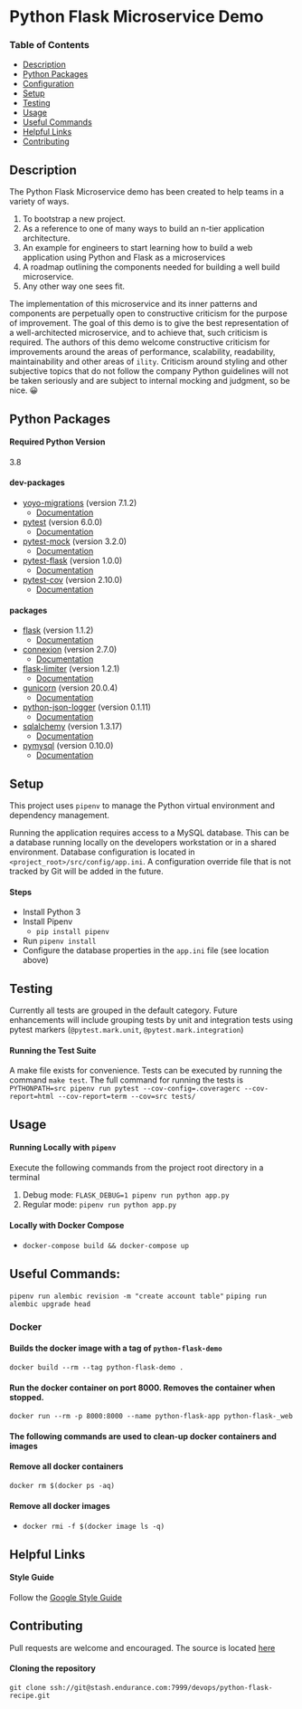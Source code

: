 # Python Flask Microservice Demo

### Table of Contents
* [Description](#description)
* [Python Packages](#python-packages)
* [Configuration](#configuration)
* [Setup](#setup)
* [Testing](#testing)
* [Usage](#usage)
* [Useful Commands](#useful-commands)
* [Helpful Links](#helpful-links)
* [Contributing](#contributing)

## Description
The Python Flask Microservice demo has been created to help teams in a variety of ways.

1. To bootstrap a new project.
2. As a reference to one of many ways to build an n-tier application architecture.
3. An example for engineers to start learning how to build a web application using Python and Flask as a microservices
4. A roadmap outlining the components needed for building a well build microservice.
5. Any other way one sees fit.

The implementation of this microservice and its inner patterns and components are perpetually open to constructive criticism for the purpose of improvement. The goal of this demo is to give the best representation of a well-architected microservice, and to achieve that, such criticism is required. The authors of this demo welcome constructive criticism for improvements around the areas of performance, scalability, readability, maintainability and other areas of `ility`. Criticism around styling and other subjective topics that do not follow the company Python guidelines will not be taken seriously and are subject to internal mocking and judgment, so be nice. 😀


## Python Packages

#### Required Python Version
3.8

#### dev-packages
* [yoyo-migrations]() (version 7.1.2)
	* [Documentation](https://ollycope.com/software/yoyo/latest/)
* [pytest](https://pypi.org/project/pytest/) (version 6.0.0)
	* [Documentation](https://docs.pytest.org/en/latest/)
* [pytest-mock](https://pypi.org/project/pytest-mock/) (version 3.2.0)
	* [Documentation](https://github.com/pytest-dev/pytest-mock/)
* [pytest-flask](https://pypi.org/project/pytest-flask/) (version 1.0.0)
	* [Documentation](https://github.com/pytest-dev/pytest-flask)
* [pytest-cov](https://pypi.org/project/pytest-cov/) (version 2.10.0)
	* [Documentation](https://github.com/pytest-dev/pytest-cov)

#### packages
* [flask](https://pypi.org/project/Flask/) (version 1.1.2)
	* [Documentation](https://flask.palletsprojects.com/en/1.1.x/)
* [connexion](https://pypi.org/project/connexion/) (version 2.7.0)
	* [Documentation](https://github.com/zalando/connexion)
* [flask-limiter](https://pypi.org/project/Flask-Limiter/) (version 1.2.1)
	* [Documentation](https://flask-limiter.readthedocs.io/en/stable/)
* [gunicorn](https://pypi.org/project/gunicorn/) (version 20.0.4)
	* [Documentation](https://gunicorn.org/#docs)
* [python-json-logger](https://pypi.org/project/python-json-logger/) (version 0.1.11)
	* [Documentation](https://github.com/madzak/python-json-logger)
* [sqlalchemy](https://pypi.org/project/SQLAlchemy/) (version 1.3.17)
    * [Documentation](https://www.sqlalchemy.org/)
* [pymysql](https://pypi.org/project/PyMySQL/) (version 0.10.0)
	* [Documentation](https://pymysql.readthedocs.io/en/latest/)

## Setup
This project uses `pipenv` to manage the Python virtual environment and dependency management.

Running the application requires access to a MySQL database. This can be a database running locally on the developers workstation or in a shared environment. Database configuration is located in `<project_root>/src/config/app.ini`. A configuration override file that is not tracked by Git will be added in the future.

#### Steps
* Install Python 3
* Install Pipenv
	* `pip install pipenv`
* Run `pipenv install`
* Configure the database properties in the `app.ini` file (see location above)

## Testing
Currently all tests are grouped in the default category. Future enhancements will include grouping tests by unit and integration tests using pytest markers (`@pytest.mark.unit`, `@pytest.mark.integration`)

#### Running the Test Suite
A make file exists for convenience. Tests can be executed by running the command `make test`. The full command for running the tests is `PYTHONPATH=src pipenv run pytest --cov-config=.coveragerc --cov-report=html --cov-report=term --cov=src tests/`


## Usage

#### Running Locally with `pipenv`
Execute the following commands from the project root directory in a terminal
1. Debug mode:   `FLASK_DEBUG=1 pipenv run python app.py`
2. Regular mode: `pipenv run python app.py`

#### Locally with Docker Compose
* `docker-compose build && docker-compose up`

## Useful Commands:
`pipenv run alembic revision -m "create account table"`
`piping run alembic upgrade head`

### Docker

#### Builds the docker image with a tag of `python-flask-demo`
`docker build --rm --tag python-flask-demo .`

#### Run the docker container on port 8000. Removes the container when stopped.
`docker run --rm -p 8000:8000 --name python-flask-app python-flask-_web`

#### The following commands are used to clean-up docker containers and images

#### Remove all docker containers
`docker rm $(docker ps -aq)`

#### Remove all docker images
* `docker rmi -f $(docker image ls -q)`

## Helpful Links

#### Style Guide
Follow the [Google Style Guide](https://github.com/google/styleguide/blob/gh-pages/pyguide.md)

## Contributing
Pull requests are welcome and encouraged. The source is located [here](https://stash.endurance.com/projects/DEVOPS/repos/python-flask-recipe/browse)

#### Cloning the repository
`git clone ssh://git@stash.endurance.com:7999/devops/python-flask-recipe.git`

